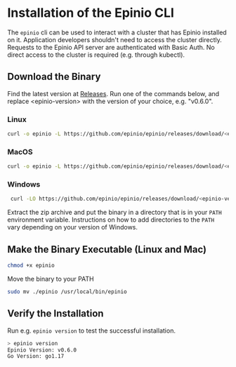 #  Installation of the Epinio CLI

The `epinio` cli can be used to interact with a cluster that has Epinio installed on it.
Application developers shouldn't need to access the cluster directly. Requests to
the Epinio API server are authenticated with Basic Auth. No direct access to the cluster
is required (e.g. through kubectl).

## Download the Binary

Find the latest version at [Releases](https://github.com/epinio/epinio/releases).
Run one of the commands below, and replace \<epinio-version\> with the version of your choice, e.g. "v0.6.0".

### Linux

```bash
curl -o epinio -L https://github.com/epinio/epinio/releases/download/<epinio-version>/epinio-linux-x86_64
```

### MacOS

```bash
curl -o epinio -L https://github.com/epinio/epinio/releases/download/<epinio-version>/epinio-darwin-x86_64
```

### Windows

```bash
 curl -LO https://github.com/epinio/epinio/releases/download/<epinio-version>/epinio-windows-x86_64.zip
```

Extract the zip archive and put the binary in a directory that is in your `PATH` environment variable. Instructions on how to add directories to the `PATH` vary depending on your version of Windows.

## Make the Binary Executable (Linux and Mac)

```bash
chmod +x epinio
```

Move the binary to your PATH

```bash
sudo mv ./epinio /usr/local/bin/epinio
```

## Verify the Installation

Run e.g. `epinio version` to test the successful installation.

```bash
> epinio version
Epinio Version: v0.6.0
Go Version: go1.17
```
